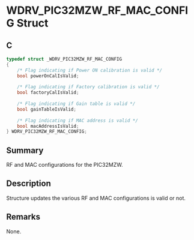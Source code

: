 # WDRV_PIC32MZW_RF_MAC_CONFIG Struct

## C

```c
typedef struct _WDRV_PIC32MZW_RF_MAC_CONFIG
{
    /* Flag indicating if Power ON calibration is valid */
    bool powerOnCalIsValid;
    
    /* Flag indicating if Factory calibration is valid */
    bool factoryCalIsValid;
    
    /* Flag indicating if Gain table is valid */
    bool gainTableIsValid;
    
    /* Flag indicating if MAC address is valid */
    bool macAddressIsValid;
} WDRV_PIC32MZW_RF_MAC_CONFIG;

```

## Summary

RF and MAC configurations for the PIC32MZW.  

## Description

Structure updates the various RF and MAC configurations is valid or not.

## Remarks

None. 

